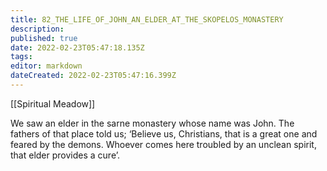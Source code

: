 ```yaml
---
title: 82_THE_LIFE_OF_JOHN_AN_ELDER_AT_THE_SKOPELOS_MONASTERY
description: 
published: true
date: 2022-02-23T05:47:18.135Z
tags: 
editor: markdown
dateCreated: 2022-02-23T05:47:16.399Z
---
```


[[Spiritual Meadow]]
 
We saw an elder in the sarne monastery whose name was John. The fathers of that place told us; ‘Believe us, Christians, that is a great one and feared by the demons. Whoever comes here troubled by an unclean spirit, that elder provides a cure’.
